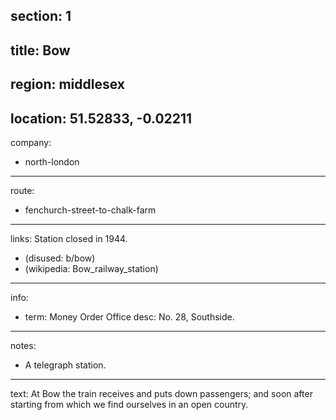 section: 1
----
title: Bow
----
region: middlesex
----
location: 51.52833, -0.02211
----
company:
- north-london
----
route:
- fenchurch-street-to-chalk-farm
----
links:
Station closed in 1944.
- (disused: b/bow)
- (wikipedia: Bow_railway_station)
----
info:
- term: Money Order Office
  desc: No. 28, Southside.
----
notes:
- A telegraph station.
----
text: At Bow the train receives and puts down passengers; and soon after starting from which we find ourselves in an open country.
